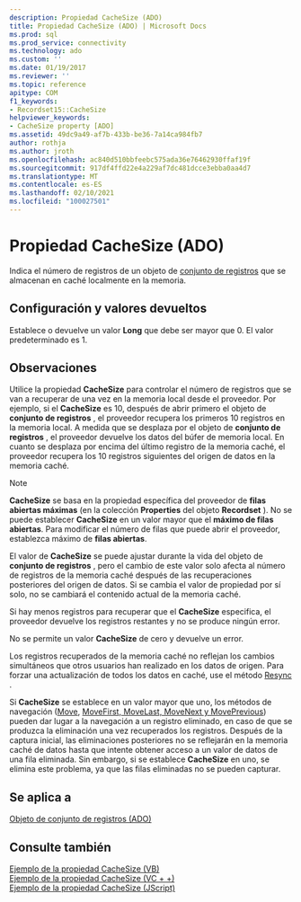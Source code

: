 ```yaml
---
description: Propiedad CacheSize (ADO)
title: Propiedad CacheSize (ADO) | Microsoft Docs
ms.prod: sql
ms.prod_service: connectivity
ms.technology: ado
ms.custom: ''
ms.date: 01/19/2017
ms.reviewer: ''
ms.topic: reference
apitype: COM
f1_keywords:
- Recordset15::CacheSize
helpviewer_keywords:
- CacheSize property [ADO]
ms.assetid: 49dc9a49-af7b-433b-be36-7a14ca984fb7
author: rothja
ms.author: jroth
ms.openlocfilehash: ac840d510bbfeebc575ada36e76462930ffaf19f
ms.sourcegitcommit: 917df4ffd22e4a229af7dc481dcce3ebba0aa4d7
ms.translationtype: MT
ms.contentlocale: es-ES
ms.lasthandoff: 02/10/2021
ms.locfileid: "100027501"
---
```

# <a name="cachesize-property-ado"></a>Propiedad CacheSize (ADO)
Indica el número de registros de un objeto de [conjunto de registros](./recordset-object-ado.md) que se almacenan en caché localmente en la memoria.  
  
## <a name="settings-and-return-values"></a>Configuración y valores devueltos  
 Establece o devuelve un valor **Long** que debe ser mayor que 0. El valor predeterminado es 1.  
  
## <a name="remarks"></a>Observaciones  
 Utilice la propiedad **CacheSize** para controlar el número de registros que se van a recuperar de una vez en la memoria local desde el proveedor. Por ejemplo, si el **CacheSize** es 10, después de abrir primero el objeto de **conjunto de registros** , el proveedor recupera los primeros 10 registros en la memoria local. A medida que se desplaza por el objeto de **conjunto de registros** , el proveedor devuelve los datos del búfer de memoria local. En cuanto se desplaza por encima del último registro de la memoria caché, el proveedor recupera los 10 registros siguientes del origen de datos en la memoria caché.  
  
> [!NOTE]
>  **CacheSize** se basa en la propiedad específica del proveedor de **filas abiertas máximas** (en la colección **Properties** del objeto **Recordset** ). No se puede establecer **CacheSize** en un valor mayor que el **máximo de filas abiertas**. Para modificar el número de filas que puede abrir el proveedor, establezca máximo de **filas abiertas**.  
  
 El valor de **CacheSize** se puede ajustar durante la vida del objeto de **conjunto de registros** , pero el cambio de este valor solo afecta al número de registros de la memoria caché después de las recuperaciones posteriores del origen de datos. Si se cambia el valor de propiedad por sí solo, no se cambiará el contenido actual de la memoria caché.  
  
 Si hay menos registros para recuperar que el **CacheSize** especifica, el proveedor devuelve los registros restantes y no se produce ningún error.  
  
 No se permite un valor **CacheSize** de cero y devuelve un error.  
  
 Los registros recuperados de la memoria caché no reflejan los cambios simultáneos que otros usuarios han realizado en los datos de origen. Para forzar una actualización de todos los datos en caché, use el método [Resync](./resync-method.md) .  
  
 Si **CacheSize** se establece en un valor mayor que uno, los métodos de navegación ([Move](./move-method-ado.md), [MoveFirst, MoveLast, MoveNext y MovePrevious](./movefirst-movelast-movenext-and-moveprevious-methods-ado.md)) pueden dar lugar a la navegación a un registro eliminado, en caso de que se produzca la eliminación una vez recuperados los registros. Después de la captura inicial, las eliminaciones posteriores no se reflejarán en la memoria caché de datos hasta que intente obtener acceso a un valor de datos de una fila eliminada. Sin embargo, si se establece **CacheSize** en uno, se elimina este problema, ya que las filas eliminadas no se pueden capturar.  
  
## <a name="applies-to"></a>Se aplica a  
 [Objeto de conjunto de registros (ADO)](./recordset-object-ado.md)  
  
## <a name="see-also"></a>Consulte también  
 [Ejemplo de la propiedad CacheSize (VB)](./cachesize-property-example-vb.md)   
 [Ejemplo de la propiedad CacheSize (VC + +)](./cachesize-property-example-vc.md)   
 [Ejemplo de la propiedad CacheSize (JScript)](./cachesize-property-example-jscript.md)